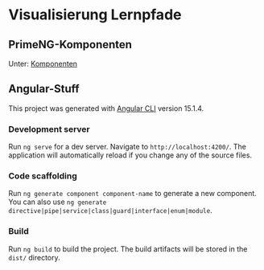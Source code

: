 # Visualisierung Lernpfade

## PrimeNG-Komponenten
Unter: [Komponenten](https://primeng.org/installation)

## Angular-Stuff

This project was generated with [Angular CLI](https://github.com/angular/angular-cli) version 15.1.4.

### Development server

Run `ng serve` for a dev server. Navigate to `http://localhost:4200/`. The application will automatically reload if you change any of the source files.

### Code scaffolding

Run `ng generate component component-name` to generate a new component. You can also use `ng generate directive|pipe|service|class|guard|interface|enum|module`.

### Build

Run `ng build` to build the project. The build artifacts will be stored in the `dist/` directory.
